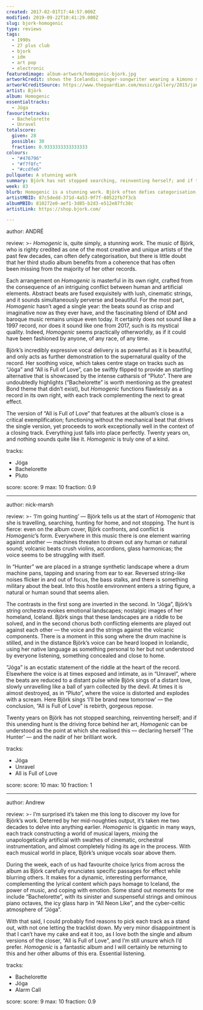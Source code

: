```yaml
---
created: 2017-02-01T17:44:57.000Z
modified: 2019-09-22T10:41:29.000Z
slug: bjork-homogenic
type: reviews
tags:
  - 1990s
  - 27 plus club
  - bjork
  - idm
  - art pop
  - electronic
featuredimage: album-artwork/homogenic-bjork.jpg
artworkCredit: shows the Icelandic singer-songwriter wearing a kimono made by British fashion designer Alexander McQueen. It was a custom project, with Björk asking for an outfit befitting ‘a warrior who had to fight not with weapons, but with love.’
artworkCreditSource: https://www.theguardian.com/music/gallery/2015/jan/22/bjorks-album-artwork-in-pictures-vulnicura-biophilia
artist: Björk
album: Homogenic
essentialtracks:
  - Jóga
favouritetracks:
  - Bachelorette
  - Unravel
totalscore:
  given: 28
  possible: 30
  fraction: 0.9333333333333333
colours:
  - "#476796"
  - "#f7f8fc"
  - "#ccdfe6"
pullquote: A stunning work
summary: Björk has not stopped searching, reinventing herself; and if this unending hunt is the driving force behind her art, Homogenic can be understood as the point at which she realised this – declaring herself ‘The Hunter’ – and the nadir of her brilliant work.
week: 83
blurb: Homogenic is a stunning work. Björk often defies categorisation, but her third studio album has a coherence that’s often missing from her other records.
artistMBID: 87c5dedd-371d-4a53-9f7f-80522fb7f3cb
albumMBID: 810272e0-aef1-3d85-b2d3-e512e87fc38c
artistLink: https://shop.bjork.com/

---
```


author: ANDRÉ

review: >-
  *Homogenic* is, quite simply, a stunning work. The music of Björk, who is righty credited as one of the most creative and unique artists of the past few decades, can often defy categorisation, but there is little doubt that her third studio album benefits from a coherence that has often been missing from the majority of her other records.
  
  Each arrangement on *Homogenic* is masterful in its own right, crafted from the consequence of an intriguing conflict between human and artificial elements. Abstract beats are fused exquisitely with lush, cinematic strings, and it sounds simultaneously perverse and beautiful. For the most part, *Homogenic* hasn’t aged a single year: the beats sound as crisp and imaginative now as they ever have, and the fascinating blend of IDM and baroque music remains unique even today. It certainly does not sound like a 1997 record, nor does it sound like one from 2017, such is its mystical quality. Indeed, *Homogenic* seems practically otherworldly, as if it could have been fashioned by anyone, of any race, of any time.

  Björk’s incredibly expressive vocal delivery is as powerful as it is beautiful, and only acts as further demonstration to the supernatural quality of the record. Her soothing voice, which takes centre stage on tracks such as “Jóga” and “All is Full of Love”, can be swiftly flipped to provide an startling alternative that is showcased by the intense catharsis of “Pluto”. There are undoubtedly highlights (“Bachelorette” is worth mentioning as the greatest Bond theme that didn’t exist), but *Homogenic* functions flawlessly as a record in its own right, with each track complementing the next to great effect. 
  
  The version of “All is Full of Love” that features at the album’s close is a critical exemplification; functioning without the mechanical beat that drives the single version, yet proceeds to work exceptionally well in the context of a closing track. Everything just falls into place perfectly. Twenty years on, and nothing sounds quite like it. *Homogenic* is truly one of a kind.

tracks:
  - Jóga
  - ­Bachelorette
  - ­Pluto

score:
  score: 9
  max: 10
  fraction: 0.9

---
author: nick-marsh

review: >-
  ‘I’m going hunting’ — Björk tells us at the start of *Homogenic* that she is travelling, searching, hunting for home, and not stopping. The hunt is fierce: even on the album cover, Björk confronts, and conflict is *Homogenic*’s form. Everywhere in this music there is one element warring against another — machines threaten to drown out any human or natural sound; volcanic beats crush violins, accordions, glass harmonicas; the voice seems to be struggling with itself. 
  
  In “Hunter” we are placed in a strange synthetic landscape where a drum machine pans, tapping and snaring from ear to ear. Reversed string-like noises flicker in and out of focus, the bass stalks, and there is something military about the beat. Into this hostile environment enters a string figure, a natural or human sound that seems alien.

  The contrasts in the first song are inverted in the second. In “Jóga”, Björk’s string orchestra evokes emotional landscapes; nostalgic images of her homeland, Iceland. Björk sings that these landscapes are a riddle to be solved, and in the second chorus both conflicting elements are played out against each other — the voice and the strings against the volcanic components. There is a moment in this song where the drum machine is stilled, and in the distance Björk’s voice can be heard looped in Icelandic, using her native language as something personal to her but not understood by everyone listening, something concealed and close to home. 
  
  “Jóga” is an ecstatic statement of the riddle at the heart of the record. Elsewhere the voice is at times exposed and intimate, as in “Unravel”, where the beats are reduced to a distant pulse while Björk sings of a distant love, slowly unravelling like a ball of yarn collected by the devil. At times it is almost destroyed, as in “Pluto”, where the voice is distorted and explodes with a scream. Here Björk sings ‘I’ll be brand new tomorrow’ — the conclusion, “All is Full of Love” is rebirth, gorgeous repose. 
  
  Twenty years on Björk has not stopped searching, reinventing herself; and if this unending hunt is the driving force behind her art, *Homogenic* can be understood as the point at which she realised this — declaring herself ‘The Hunter’ — and the nadir of her brilliant work.

tracks:
  - Jóga
  - ­Unravel
  - ­All is Full of Love

score:
  score: 10
  max: 10
  fraction: 1

---
author: Andrew

review: >-
  I’m surprised it’s taken me this long to discover my love for Björk’s work. Deterred by her mid-noughties output, it’s taken me two decades to delve into anything earlier. *Homogenic* is gigantic in many ways, each track constructing a world of musical layers, mixing the unapologetically artificial with swathes of cinematic, orchestral instrumentation, and almost completely hiding its age in the process. With each musical world in place, Björk’s unique vocals soar above them. 
  
  During the week, each of us had favourite choice lyrics from across the album as Björk carefully enunciates specific passages for effect while blurring others. It makes for a dynamic, interesting performance, complementing the lyrical content which pays homage to Iceland, the power of music, and coping with emotion. Some stand out moments for me include “Bachelorette”, with its sinister and suspenseful strings and ominous piano octaves, the icy glass harp in “All Neon Like”, and the cyber-celtic atmosphere of “Jóga”. 
  
  With that said, I could probably find reasons to pick each track as a stand out, with not one letting the tracklist down. My very minor disappointment is that I can’t have my cake and eat it too, as I love both the single and album versions of the closer, “All is Full of Love”, and I’m still unsure which I’d prefer. *Homogenic* is a fantastic album and I will certainly be returning to this and her other albums of this era. Essential listening.

tracks:
  - Bachelorette
  - ­Jóga
  - ­Alarm Call
  
score:
  score: 9
  max: 10
  fraction: 0.9
